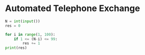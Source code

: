 # Automated Telephone Exchange

```python
N = int(input())
res = 0

for i in range(1, 100):
    if 1 <= (N-i) <= 99:
        res += 1
print(res)
```
